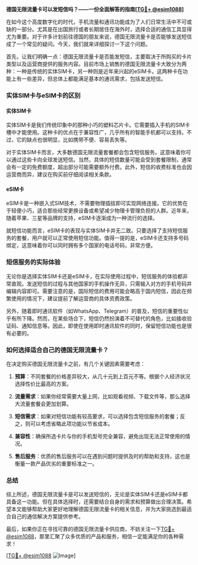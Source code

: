 **德国无限流量卡可以发短信吗？——一份全面解答的指南[[TG💪+ @esim1088](https://t.me/s/esim1088)]**

在如今这个高度数字化的时代，手机流量和通讯功能成为了人们日常生活中不可或缺的一部分。尤其是在出国旅行或者长期居住在海外时，选择合适的通信工具显得尤为重要。对于许多计划前往德国的朋友来说，德国无限流量卡是否能够发送短信成了一个常见的疑问。今天，我们就来详细探讨一下这个问题。

首先，让我们明确一点：德国无限流量卡是否能发短信，主要取决于所购买的卡片类型以及运营商提供的服务内容。目前市场上销售的德国无限流量卡大致分为两种：一种是传统的实体SIM卡，另一种则是近年来兴起的eSIM卡。这两种卡在功能上有一些差异，但总体上都能满足基本的通讯需求，包括发送短信。

### 实体SIM卡与eSIM卡的区别

#### 实体SIM卡
实体SIM卡是我们传统印象中的那种小巧的塑料芯片卡。它需要插入手机的SIM卡槽中才能使用。这种卡的优点在于兼容性广，几乎所有的智能手机都可以支持。不过，它的缺点也很明显，比如携带不便、容易丢失等。

对于实体SIM卡而言，大多数德国无限流量套餐都会包含短信服务。这意味着你可以通过这些卡向全球发送短信。当然，具体的短信数量可能会受到套餐限制，通常会有一定的免费额度，超出部分可能需要额外付费。此外，短信的收费标准也会因运营商而异，建议在购买前仔细阅读相关条款。

#### eSIM卡
eSIM卡是一种嵌入式SIM技术，不需要物理插拔即可实现网络连接。它的优势在于轻便小巧，适合那些经常更换设备或希望减少物理卡管理负担的人群。近年来，随着苹果、三星等品牌的支持，eSIM卡逐渐成为一种流行的选择。

就短信功能而言，eSIM卡的表现与实体SIM卡并无二致。只要选择了支持短信服务的套餐，用户就可以正常使用短信功能。值得一提的是，eSIM卡还支持多号码绑定，这意味着你可以同时拥有多个国家的电话号码，非常方便。

### 短信服务的实际体验

无论你是选择实体SIM卡还是eSIM卡，在实际使用过程中，短信服务的体验都非常直观。发送短信的过程与其他国家的手机操作无异，只需输入对方的手机号码并编辑内容即可。需要注意的是，国际短信的费用可能会略高于国内短信，因此在频繁使用的情况下，建议提前了解运营商的具体资费政策。

另外，随着即时通讯软件（如WhatsApp、Telegram）的普及，短信的重要性似乎有所下降。然而，在某些场合下，短信仍然扮演着不可替代的角色，比如接收验证码、通知信息等。因此，即使在使用即时通讯软件的同时，保留短信功能也是很有必要的。

### 如何选择适合自己的德国无限流量卡？

在决定购买德国无限流量卡之前，有几个关键因素需要考虑：

1. **预算**：不同套餐的价格差异较大，从几十元到上百元不等。根据个人经济状况选择性价比最高的方案。
   
2. **流量需求**：如果你经常需要大量上网，比如观看视频、下载文件等，那么选择大流量套餐会更加划算。

3. **短信需求**：如果对短信功能有较高要求，可以选择包含短信服务的套餐；反之，则可以考虑省略此项功能以节省成本。

4. **兼容性**：确保所选卡片与你的手机型号完全兼容，避免出现无法正常使用的情况。

5. **售后服务**：优质的售后服务可以在遇到问题时提供及时的帮助和支持，这也是衡量一款产品优劣的重要标准之一。

### 总结

综上所述，德国无限流量卡是可以发送短信的，无论是实体SIM卡还是eSIM卡都具备这一功能。但在具体选择时，还需要结合自身的需求和预算做出合理决策。希望本文能够帮助大家更好地理解德国无限流量卡的相关信息，并为大家挑选到最适合自己的通信解决方案提供参考。

最后，如果你正在寻找可靠的德国无限流量卡供应商，不妨关注一下[TG💪+ @esim1088](https://t.me/s/esim1088)，那里汇聚了众多优质的产品和服务，相信一定能满足你的各种需求！

[[TG💪+ @esim1088](https://t.me/s/esim1088) ![Image](https://i.postimg.cc/4NQfJmqS/Snipaste-2025-05-13-00-14-12.png)]